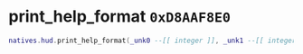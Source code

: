 # print_help_format `0xD8AAF8E0`

```lua
natives.hud.print_help_format(_unk0 --[[ integer ]], _unk1 --[[ integer ]], _unk2 --[[ integer ]], _unk3 --[[ integer ]], _unk4 --[[ integer ]], _unk5 --[[ integer ]], _unk6 --[[ integer ]], _unk7 --[[ integer ]], _unk8 --[[ integer ]])
```